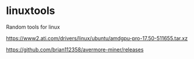 # linuxtools
Random tools for linux

https://www2.ati.com/drivers/linux/ubuntu/amdgpu-pro-17.50-511655.tar.xz

https://github.com/brian112358/avermore-miner/releases
